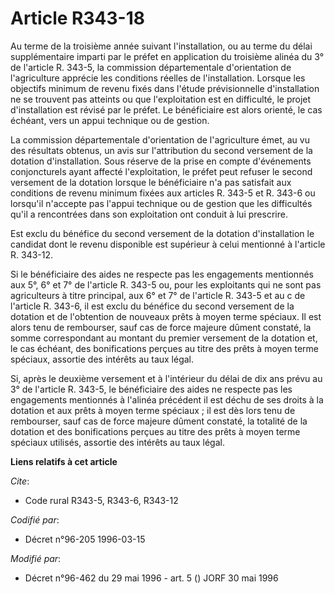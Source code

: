 # Article R343-18

Au terme de la troisième année suivant l'installation, ou au terme du délai supplémentaire imparti par le préfet en
application du troisième alinéa du 3° de l'article R. 343-5, la commission départementale d'orientation de l'agriculture
apprécie les conditions réelles de l'installation. Lorsque les objectifs minimum de revenu fixés dans l'étude prévisionnelle
d'installation ne se trouvent pas atteints ou que l'exploitation est en difficulté, le projet d'installation est révisé par
le préfet. Le bénéficiaire est alors orienté, le cas échéant, vers un appui technique ou de gestion.

La commission départementale d'orientation de l'agriculture émet, au vu des résultats obtenus, un avis sur l'attribution du
second versement de la dotation d'installation. Sous réserve de la prise en compte d'événements conjoncturels ayant affecté
l'exploitation, le préfet peut refuser le second versement de la dotation lorsque le bénéficiaire n'a pas satisfait aux
conditions de revenu minimum fixées aux articles R. 343-5 et R. 343-6 ou lorsqu'il n'accepte pas l'appui technique ou de
gestion que les difficultés qu'il a rencontrées dans son exploitation ont conduit à lui prescrire.

Est exclu du bénéfice du second versement de la dotation d'installation le candidat dont le revenu disponible est supérieur à
celui mentionné à l'article R. 343-12.

Si le bénéficiaire des aides ne respecte pas les engagements mentionnés aux 5°, 6° et 7° de l'article R. 343-5 ou, pour les
exploitants qui ne sont pas agriculteurs à titre principal, aux 6° et 7° de l'article R. 343-5 et au c de l'article R. 343-6,
il est exclu du bénéfice du second versement de la dotation et de l'obtention de nouveaux prêts à moyen terme spéciaux. Il
est alors tenu de rembourser, sauf cas de force majeure dûment constaté, la somme correspondant au montant du premier
versement de la dotation et, le cas échéant, des bonifications perçues au titre des prêts à moyen terme spéciaux, assortie
des intérêts au taux légal.

Si, après le deuxième versement et à l'intérieur du délai de dix ans prévu au 3° de l'article R. 343-5, le bénéficiaire des
aides ne respecte pas les engagements mentionnés à l'alinéa précédent il est déchu de ses droits à la dotation et aux prêts à
moyen terme spéciaux ; il est dès lors tenu de rembourser, sauf cas de force majeure dûment constaté, la totalité de la
dotation et des bonifications perçues au titre des prêts à moyen terme spéciaux utilisés, assortie des intérêts au taux
légal.

**Liens relatifs à cet article**

_Cite_:

  - Code rural R343-5, R343-6, R343-12

_Codifié par_:

  - Décret n°96-205 1996-03-15

_Modifié par_:

  - Décret n°96-462 du 29 mai 1996 - art. 5 () JORF 30 mai 1996
